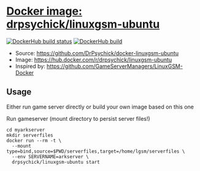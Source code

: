 [Docker image: drpsychick/linuxgsm-ubuntu](https://hub.docker.com/r/drpsychick/linuxgsm-ubuntu)
=======================
[![DockerHub build status](https://img.shields.io/docker/build/drpsychick/linuxgsm-ubuntu.svg)](https://hub.docker.com/r/drpsychick/linuxgsm-ubuntu/tags)
[![DockerHub build](https://img.shields.io/docker/automated/drpsychick/linuxgsm-ubuntu.svg)](https://hub.docker.com/r/drpsychick/linuxgsm-ubuntu/timeline)

* Source: https://github.com/DrPsychick/docker-linuxgsm-ubuntu
* Image: https://hub.docker.com/r/drpsychick/linuxgsm-ubuntu
* Inspired by: https://github.com/GameServerManagers/LinuxGSM-Docker

Usage
-----
Either run game server directly or build your own image based on this one

Run gameserver (mount directory to persist server files!)
```
cd myarkserver
mkdir serverfiles
docker run --rm -t \
  --mount type=bind,source=$PWD/serverfiles,target=/home/lgsm/serverfiles \
  --env SERVERNAME=arkserver \
  drpsychick/linuxgsm-ubuntu start
```
